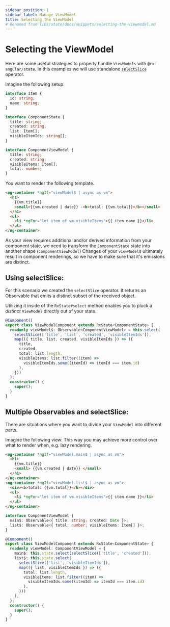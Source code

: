 ```yaml
---
sidebar_position: 1
sidebar_label: Manage ViewModel
title: Selecting the ViewModel
# Renamed from libs/state/docs/snippets/selecting-the-viewmodel.md
---
```


# Selecting the ViewModel

Here are some useful strategies to properly handle `ViewModels` with `@rx-angular/state`. In this examples we will use standalone [`selectSlice`](https://github.com/rx-angular/rx-angular/blob/main/libs/state/docs/api/operators/select-slice.md) operator.

Imagine the following setup:

```typescript
interface Item {
  id: string;
  name: string;
}

interface ComponentState {
  title: string;
  created: string;
  list: Item[];
  visibleItemIds: string[];
}

interface ComponentViewModel {
  title: string;
  created: string;
  visibleItems: Item[];
  total: number;
}
```

You want to render the following template.

```html
<ng-container *ngIf="viewModel$ | async as vm">
  <h1>
    {{vm.title}}
    <small>{{vm.created | date}} -<b>total: {{vm.total}}</b></small>
  </h1>
  <ul>
    <li *ngFor="let item of vm.visibleItems">{{ item.name }}</li>
  </ul>
</ng-container>
```

As your view requires additional and/or derived information from your component state, we need to transform the
`ComponentState` state into another shape (`ComponentViewModel`)
Changes of your `viewModel$` ultimately result in component renderings, so we have to make sure that it's emissions
are distinct.

## Using selectSlice:

For this scenario we created the `selectSlice` operator.
It returns an Observable that emits a distinct subset of the received object.

Utilizing it inside of the `RxState#select` method enables you to pluck a _distinct_ `ViewModel` directly out of your state.

```typescript
@Component()
export class ViewModelComponent extends RxState<ComponentState> {
  readonly viewModel$: Observable<ComponentViewModel> = this.select(
    selectSlice(['title', 'list', 'created', 'visibleItemIds']),
    map(({ title, list, created, visibleItemIds }) => ({
      title,
      created,
      total: list.length,
      visibleItems: list.filter((item) =>
        visibleItemIds.some((itemId) => itemId === item.id)
      ),
    }))
  );
  constructor() {
    super();
  }
}
```

## Multiple Observables and selectSlice:

There are situations where you want to divide your `ViewModel` into different parts.

Imagine the following view:
This way you may achieve more control over what to render when, e.g. lazy rendering.

```html
<ng-container *ngIf="viewModel.main$ | async as vm">
  <h1>
    {{vm.title}}
    <small> {{vm.created | date}} </small>
  </h1>
</ng-container>
<ng-container *ngIf="viewModel.list$ | async as vm">
  <div><b>total: {{vm.total}}</b></div>
  <ul>
    <li *ngFor="let item of vm.visibleItems">{{ item.name }}</li>
  </ul>
</ng-container>
```

```typescript
interface ComponentViewModel {
  main$: Observable<{ title: string; created: Date }>;
  list$: Observable<{ total: number; visibleItems: Item[] }>;
}

@Component()
export class ViewModelComponent extends RxState<ComponentState> {
  readonly viewModel: ComponentViewModel = {
    main$: this.state.select(selectSlice(['title', 'created'])),
    list$: this.state.select(
      selectSlice(['list', 'visibleItemIds']),
      map(({ list, visibleItemIds }) => ({
        total: list.length,
        visibleItems: list.filter((item) =>
          visibleItemIds.some((itemId) => itemId === item.id)
        ),
      }))
    ),
  };
  constructor() {
    super();
  }
}
```

